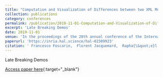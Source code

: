 ```yaml
---
title: "Computation and Visualization of Differences between two XML Music Score Files"
collection: publications
category: conferences
permalink: /publication/2019-11-01-Computation-and-Visualization-of-Differences-between-two-XML-Music-Score-Files
excerpt: 'Late Breaking Demos'
date: 2019-11-01
venue: 'In the proceedings of the 20th annual conference of the International Society for Music Information Retrieval (ISMIR)'
paperurl: 'https://inria.hal.science/hal-02309923'
citation: ' Francesco Foscarin,  Florent Jacquemard,  Rapha{\&quot;e}l Fournier-Sniehotta, &quot;Computation and Visualization of Differences between two XML Music Score Files.&quot; In the proceedings of ISMIR 2019 - 20th annual conference of the International Society for Music Information Retrieval, 2019.'
---
```

Late Breaking Demos

[Access paper here](https://inria.hal.science/hal-02309923){:target="_blank"}
